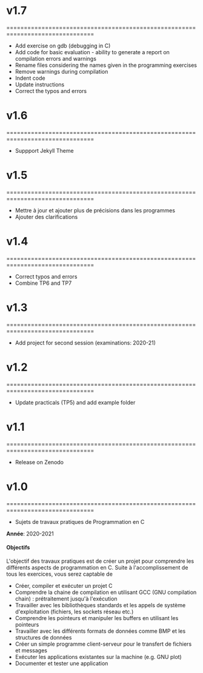 # v1.7
===============================================================================
* Add exercise on gdb (debugging in C)
* Add code for basic evaluation - ability to generate a report on compilation errors and warnings
* Rename files considering the names given in the programming exercises
* Remove warnings during compilation
* Indent code
* Update instructions
* Correct the typos and errors

# v1.6
===============================================================================
* Suppport Jekyll Theme

# v1.5
===============================================================================
* Mettre à jour et ajouter plus de précisions dans les programmes
* Ajouter des clarifications

# v1.4
===============================================================================
* Correct typos and errors 
* Combine TP6 and TP7

# v1.3
===============================================================================
* Add project for second session (examinations: 2020-21) 

# v1.2
===============================================================================
* Update practicals (TP5) and add example folder

# v1.1
===============================================================================
* Release on Zenodo 

# v1.0
===============================================================================
* Sujets de travaux pratiques de Programmation en C

**Année**: 2020-2021

#### Objectifs
L'objectif des travaux pratiques est de créer un projet pour comprendre les différents aspects de programmation en C. Suite à l'accomplissement de tous les exercices, vous serez captable de

-   Créer, compiler et exécuter un projet C
-   Comprendre la chaine de compilation en utilisant GCC (GNU compilation chain) : prétraitement jusqu'à l'exécution
-   Travailler avec les bibliothèques standards et les appels de système d'exploitation (fichiers, les sockets réseau etc.)
-   Comprendre les pointeurs et manipuler les buffers en utilisant les pointeurs
-   Travailler avec les différents formats de données comme BMP et les structures de données
-   Créer un simple programme client-serveur pour le transfert de fichiers et messages
-   Exécuter les applications existantes sur la machine (e.g. GNU plot)
-   Documenter et tester une application

